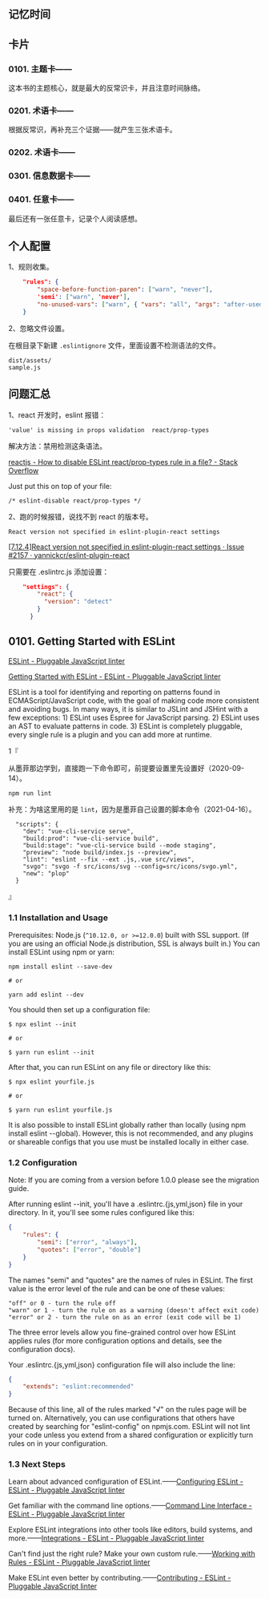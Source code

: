 ## 记忆时间

## 卡片

### 0101. 主题卡——

这本书的主题核心，就是最大的反常识卡，并且注意时间脉络。

### 0201. 术语卡——

根据反常识，再补充三个证据——就产生三张术语卡。

### 0202. 术语卡——

### 0301. 信息数据卡——

### 0401. 任意卡——

最后还有一张任意卡，记录个人阅读感想。

## 个人配置

1、规则收集。

```json
    "rules": {
        "space-before-function-paren": ["warn", "never"],
        'semi': ["warn", 'never'],
        "no-unused-vars": ["warn", { "vars": "all", "args": "after-used", "ignoreRestSiblings": false }]
    }
```

2、忽略文件设置。

在根目录下新建 `.eslintignore` 文件，里面设置不检测语法的文件。

```
dist/assets/
sample.js
```

## 问题汇总

1、react 开发时，eslint 报错：

```
'value' is missing in props validation  react/prop-types
```

解决方法：禁用检测这条语法。

[reactjs - How to disable ESLint react/prop-types rule in a file? - Stack Overflow](https://stackoverflow.com/questions/30948970/how-to-disable-eslint-react-prop-types-rule-in-a-file)

Just put this on top of your file:

```
/* eslint-disable react/prop-types */
```

2、跑的时候报错，说找不到 react 的版本号。

```
React version not specified in eslint-plugin-react settings
```

[[7.12.4]React version not specified in eslint-plugin-react settings · Issue #2157 · yannickcr/eslint-plugin-react](https://github.com/yannickcr/eslint-plugin-react/issues/2157)

只需要在 .eslintrc.js 添加设置：

```json
    "settings": {
        "react": {
          "version": "detect"
        }
      }
```

## 0101. Getting Started with ESLint

[ESLint - Pluggable JavaScript linter](https://eslint.org/)

[Getting Started with ESLint - ESLint - Pluggable JavaScript linter](https://eslint.org/docs/user-guide/getting-started)

ESLint is a tool for identifying and reporting on patterns found in ECMAScript/JavaScript code, with the goal of making code more consistent and avoiding bugs. In many ways, it is similar to JSLint and JSHint with a few exceptions: 1) ESLint uses Espree for JavaScript parsing. 2) ESLint uses an AST to evaluate patterns in code. 3) ESLint is completely pluggable, every single rule is a plugin and you can add more at runtime.

1『

从墨菲那边学到，直接跑一下命令即可，前提要设置里先设置好（2020-09-14）。

```
npm run lint
```

补充：为啥这里用的是 `lint`，因为是墨菲自己设置的脚本命令（2021-04-16）。

```
  "scripts": {
    "dev": "vue-cli-service serve",
    "build:prod": "vue-cli-service build",
    "build:stage": "vue-cli-service build --mode staging",
    "preview": "node build/index.js --preview",
    "lint": "eslint --fix --ext .js,.vue src/views",
    "svgo": "svgo -f src/icons/svg --config=src/icons/svgo.yml",
    "new": "plop"
  }
```

』

### 1.1 Installation and Usage

Prerequisites: Node.js (`^10.12.0, or >=12.0.0`) built with SSL support. (If you are using an official Node.js distribution, SSL is always built in.) You can install ESLint using npm or yarn:

```
npm install eslint --save-dev

# or

yarn add eslint --dev
```

You should then set up a configuration file:

```
$ npx eslint --init

# or

$ yarn run eslint --init
```

After that, you can run ESLint on any file or directory like this:

```
$ npx eslint yourfile.js

# or

$ yarn run eslint yourfile.js
```

It is also possible to install ESLint globally rather than locally (using npm install eslint --global). However, this is not recommended, and any plugins or shareable configs that you use must be installed locally in either case.

### 1.2 Configuration

Note: If you are coming from a version before 1.0.0 please see the migration guide.

After running eslint --init, you'll have a .eslintrc.{js,yml,json} file in your directory. In it, you'll see some rules configured like this:

```json
{
    "rules": {
        "semi": ["error", "always"],
        "quotes": ["error", "double"]
    }
}
```

The names "semi" and "quotes" are the names of rules in ESLint. The first value is the error level of the rule and can be one of these values:

```
"off" or 0 - turn the rule off
"warn" or 1 - turn the rule on as a warning (doesn't affect exit code)
"error" or 2 - turn the rule on as an error (exit code will be 1)
```

The three error levels allow you fine-grained control over how ESLint applies rules (for more configuration options and details, see the configuration docs). 

Your .eslintrc.{js,yml,json} configuration file will also include the line:

```json
{
    "extends": "eslint:recommended"
}
```

Because of this line, all of the rules marked "√" on the rules page will be turned on. Alternatively, you can use configurations that others have created by searching for "eslint-config" on npmjs.com. ESLint will not lint your code unless you extend from a shared configuration or explicitly turn rules on in your configuration.

### 1.3 Next Steps

Learn about advanced configuration of ESLint.——[Configuring ESLint - ESLint - Pluggable JavaScript linter](https://eslint.org/docs/user-guide/configuring)

Get familiar with the command line options.——[Command Line Interface - ESLint - Pluggable JavaScript linter](https://eslint.org/docs/user-guide/command-line-interface)

Explore ESLint integrations into other tools like editors, build systems, and more.——[Integrations - ESLint - Pluggable JavaScript linter](https://eslint.org/docs/user-guide/integrations)

Can't find just the right rule? Make your own custom rule.——[Working with Rules - ESLint - Pluggable JavaScript linter](https://eslint.org/docs/developer-guide/working-with-rules)

Make ESLint even better by contributing.——[Contributing - ESLint - Pluggable JavaScript linter](https://eslint.org/docs/developer-guide/contributing/)